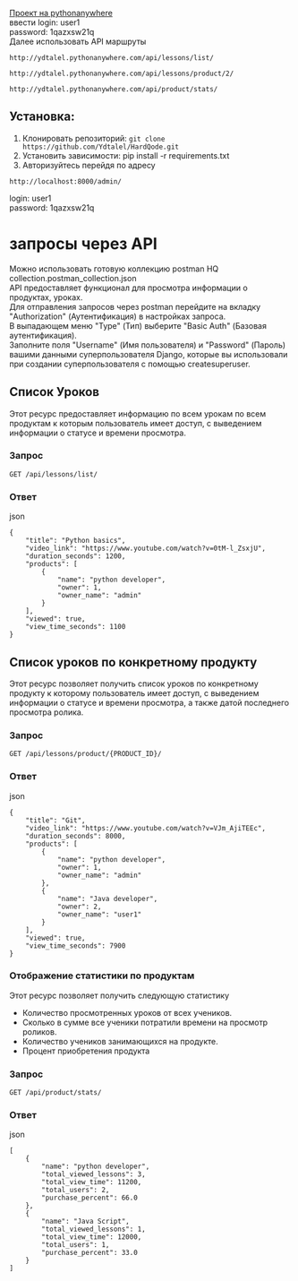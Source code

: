[Проект на pythonanywhere](http://ydtalel.pythonanywhere.com/admin/)  
ввести login: user1  
password: 1qazxsw21q  
Далее использовать API маршруты
```
http://ydtalel.pythonanywhere.com/api/lessons/list/
```
```
http://ydtalel.pythonanywhere.com/api/lessons/product/2/
````
```
http://ydtalel.pythonanywhere.com/api/product/stats/
```

## Установка:

1. Клонировать репозиторий: ```git clone https://github.com/Ydtalel/HardQode.git```
2. Установить зависимости: pip install -r requirements.txt
3. Авторизуйтесь перейдя по адресу
```
http://localhost:8000/admin/
```
login: user1  
password: 1qazxsw21q
# запросы через API
Можно использовать готовую коллекцию postman HQ collection.postman_collection.json  
API предоставляет функционал для просмотра информации о продуктах, уроках.  
Для отправления запросов через postman перейдите на вкладку "Authorization" (Аутентификация) в настройках запроса.  
В выпадающем меню "Type" (Тип) выберите "Basic Auth" (Базовая аутентификация).  
Заполните поля "Username" (Имя пользователя) и "Password" (Пароль) вашими данными суперпользователя Django, которые вы использовали при создании суперпользователя с помощью createsuperuser.

## Список Уроков

Этот ресурс предоставляет информацию по всем урокам по всем продуктам к которым пользователь имеет доступ, с выведением информации о статусе и времени просмотра.
### Запрос

```
GET /api/lessons/list/
```
### Ответ

json
```
{
    "title": "Python basics",
    "video_link": "https://www.youtube.com/watch?v=0tM-l_ZsxjU",
    "duration_seconds": 1200,
    "products": [
        {
            "name": "python developer",
            "owner": 1,
            "owner_name": "admin"
        }
    ],
    "viewed": true,
    "view_time_seconds": 1100
}
```
## Список уроков по конкретному продукту

Этот ресурс позволяет получить список уроков по конкретному продукту к которому пользователь имеет доступ, с выведением информации о статусе и времени просмотра, а также датой последнего просмотра ролика.

### Запрос

```
GET /api/lessons/product/{PRODUCT_ID}/
```

### Ответ

json
```
{
    "title": "Git",
    "video_link": "https://www.youtube.com/watch?v=VJm_AjiTEEc",
    "duration_seconds": 8000,
    "products": [
        {
            "name": "python developer",
            "owner": 1,
            "owner_name": "admin"
        },
        {
            "name": "Java developer",
            "owner": 2,
            "owner_name": "user1"
        }
    ],
    "viewed": true,
    "view_time_seconds": 7900
}
```
### Отображение статистики по продуктам

Этот ресурс позволяет получить следующую статистику
- Количество просмотренных уроков от всех учеников.
- Сколько в сумме все ученики потратили времени на просмотр роликов.
- Количество учеников занимающихся на продукте.
- Процент приобретения продукта

### Запрос
```
GET /api/product/stats/
```
### Ответ

json
```
[
    {
        "name": "python developer",
        "total_viewed_lessons": 3,
        "total_view_time": 11200,
        "total_users": 2,
        "purchase_percent": 66.0
    },
    {
        "name": "Java Script",
        "total_viewed_lessons": 1,
        "total_view_time": 12000,
        "total_users": 1,
        "purchase_percent": 33.0
    }
]
```
